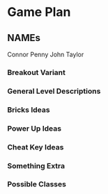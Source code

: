 # Game Plan
## NAMEs
Connor Penny
John Taylor

### Breakout Variant

### General Level Descriptions

### Bricks Ideas

### Power Up Ideas

### Cheat Key Ideas

### Something Extra

### Possible Classes

